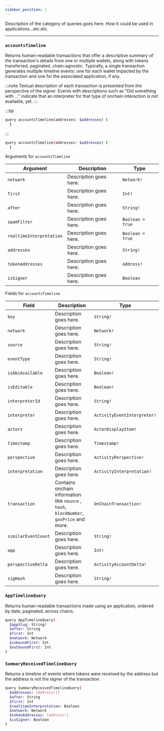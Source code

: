 ```yaml
---
sidebar_position: 1
---
```


Description of the category of queries goes here. How it could be used in applications...etc.etc.

---
### `accountsTimeline`

Returns human-readable transactions that offer a descriptive summary of the transaction's details from one or multiple wallets, along with tokens transferred, paginated, chain-agnostic. Typically, a single transaction generates multiple timeline events: one for each wallet impacted by the transaction and one for the associated application, if any.

:::note
Textual description of each transaction is presented from the perspective of the signer. Events with descriptions such as "Did something with …" indicate that an interpreter for that type of onchain interaction is not available, yet.
:::

:::tip
```sh
query accountsTimeline(addresses: $addresses) {
  }
```
:::


```sh
query accountsTimeline(addresses: $addresses) {
  }
```
Arguments for `accountsTimeline`

| Argument      | Description | Type |
| ----------- | ----------- | ----------- |
| `network`      | Description goes here.       | `Network!`        | 
| `first`      | Description goes here.       | `Int!`        | 
| `after`      | Description goes here.       | `String!`        | 
| `spamFilter`      | Description goes here.       | `Boolean = true`        | 
| `realtimeInterpretation`      | Description goes here.       | `Boolean = true`        | 
| `addresses`      | Description goes here.       | `String!`        | 
| `tokenAddresses`      | Description goes here.       | `Address!`        | 
| `isSigner`      | Description goes here.       | `Boolean`        | 

Fields for `accountsTimeline`

| Field      | Description | Type |
| ----------- | ----------- | ----------- |
| `key`      | Description goes here.       | `String!`       |
| `network`      | Description goes here.       | `Network!`       |
| `source`      | Description goes here.       | `String!`       |
| `eventType`      | Description goes here.       | `String!`       |
| `isAbiAvailable`      | Description goes here.       | `Boolean!`       |
| `isEditable`      | Description goes here.       | `Boolean!`       |
| `interpreterId`      | Description goes here.       | `String!`       |
| `interpreter`      | Description goes here.       | `ActivityEventInterpreter!`       |
| `actors`      | Description goes here.       | `ActorDisplayItem!`       |
| `timestamp`      | Description goes here.       | `Timestamp!`       |
| `perspective`      | Description goes here.       | `ActivityPerspective!`       |
| `interpretation`      | Description goes here.       | `ActivityInterpretation!`       |
| `transaction`      | Contains onchain information like `nounce` , `hash`, `blockNumber`, `gasPrice` and more.       | `OnChainTransaction!`       |
| `similarEventCount`      | Description goes here.       | `String!`       |
| `app`      | Description goes here.       | `Int!`       |
| `perspectiveDelta`      | Description goes here.       | `ActivityAccountDelta!`       |
| `sigHash`      | Description goes here.       | `String!`       |


### `AppTimelineQuery`

Returns human-readable transactions made using an application, ordered by date, paginated, across chains.


```sh
query AppTimelineQuery(
  $appSlug: String!
  $after: String
  $first: Int
  $network: Network
  $inboundFirst: Int
  $outboundFirst: Int
)
```


### `SummaryReceivedTimelineQuery`

Returns a timeline of events where tokens were received by the address but the address is not the signer of the transaction.

```sh
query SummaryReceivedTimelineQuery(
  $addresses: [Address!]!
  $after: String
  $first: Int
  $realtimeInterpretation: Boolean
  $network: Network
  $tokenAddresses: [Address!]
  $isSigner: Boolean
) 
```